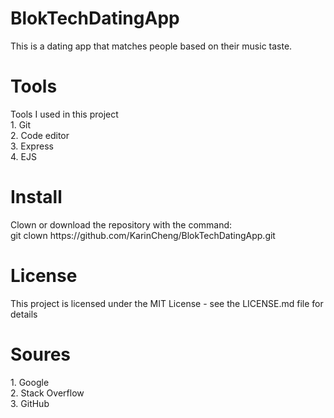 # BlokTechDatingApp
This is a dating app that matches people based on their music taste.

<h1>Tools</h1>
Tools I used in this project </br>
1. Git</br>
2. Code editor</br>
3. Express</br>
4. EJS</br>

<h1>Install</h1>
Clown or download the repository with the command:</br>
git clown https://github.com/KarinCheng/BlokTechDatingApp.git

<h1>License</h1>
This project is licensed under the MIT License - see the LICENSE.md file for details

<h1>Soures</h1>
1. Google</br>
2. Stack Overflow</br>
3. GitHub</br>
